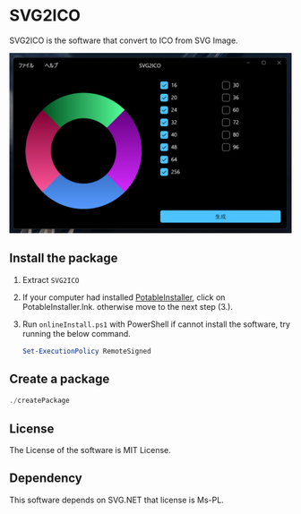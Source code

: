 # SVG2ICO
SVG2ICO is the software that convert to ICO from SVG Image.

![](docs/image01.png)

## Install the package
1. Extract `SVG2ICO`

2. If your computer had installed [PotableInstaller](https://github.com/Himeyama/Installer), click on PotableInstaller.lnk.
   otherwise move to the next step (3.).

3. Run `onlineInstall.ps1` with PowerShell
	if cannot install the software, try running the below command.

    ```ps1
    Set-ExecutionPolicy RemoteSigned
    ```
    
## Create a package
```ps1
./createPackage
```

## License
The License of the software is MIT License.

## Dependency
This software depends on SVG.NET that license is Ms-PL.
